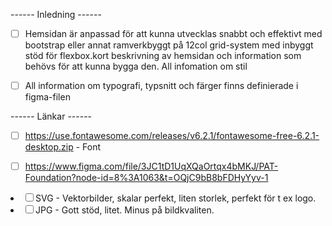------ Inledning ------

- [ ]  Hemsidan är anpassad för att kunna utvecklas snabbt och effektivt med bootstrap eller annat ramverkbyggt på 12col grid-system med inbyggt stöd för flexbox.kort beskrivning av hemsidan och information som behövs för att kunna bygga den. All infomation om stil

- [ ] All information om typografi, typsnitt och färger finns definierade i figma-filen

------ Länkar ------

- [ ]  https://use.fontawesome.com/releases/v6.2.1/fontawesome-free-6.2.1-desktop.zip - Font
    
- [ ]  https://www.figma.com/file/3JC1tD1UqXQaOrtqx4bMKJ/PAT-Foundation?node-id=8%3A1063&t=OQjC9bB8bFDHyYyv-1
<link rel="stylesheet" href="https://cdn.jsdelivr.net/npm/bootstrap@5.2.3/dist/css/bootstrap.min.css" integrity="sha384-rbsA2VBKQhggwzxH7pPCaAqO46MgnOM80zW1RWuH61DGLwZJEdK2Kadq2F9CUG65
------ Filformat ------

Skrivit några rader om de filformat du valt att exportera bilderna i och varför du gjort de valen samt om de format du valt behövt några fallback-alternativ.

- [ ] SVG - Vektorbilder, skalar perfekt, liten storlek, perfekt för t ex logo.
- [ ] JPG - Gott stöd, litet. Minus på bildkvaliten.